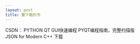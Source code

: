 ```yaml
---
layout: post
title: 要下载的书
---
```

CSDN：   PYTHON QT GUI快速编程 PYQT编程指南，完整扫描版    
JSON for Modern C++ 下载
